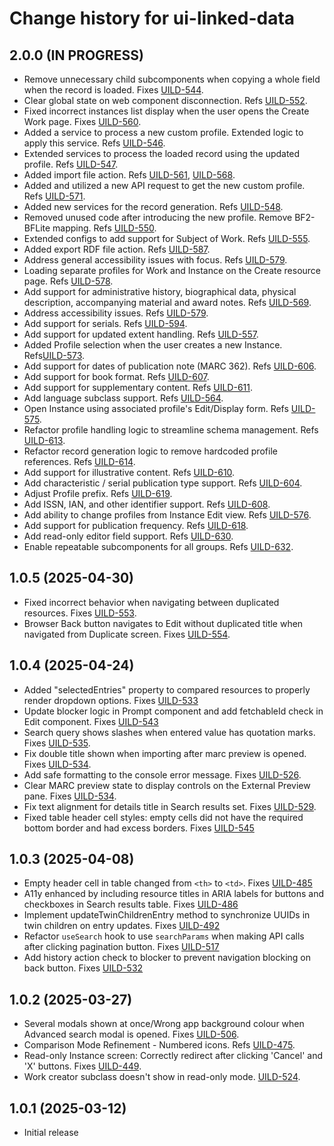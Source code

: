 # Change history for ui-linked-data

## 2.0.0 (IN PROGRESS)
* Remove unnecessary child subcomponents when copying a whole field when the record is loaded. Fixes [UILD-544].
* Clear global state on web component disconnection. Refs [UILD-552].
* Fixed incorrect instances list display when the user opens the Create Work page. Fixes [UILD-560].
* Added a service to process a new custom profile. Extended logic to apply this service. Refs [UILD-546].
* Extended services to process the loaded record using the updated profile. Refs [UILD-547].
* Added import file action. Refs [UILD-561], [UILD-568].
* Added and utilized a new API request to get the new custom profile. Refs [UILD-571].
* Added new services for the record generation. Refs [UILD-548].
* Removed unused code after introducing the new profile. Remove BF2-BFLite mapping. Refs [UILD-550].
* Extended configs to add support for Subject of Work. Refs [UILD-555].
* Added export RDF file action. Refs [UILD-587].
* Address general accessibility issues with focus. Refs [UILD-579].
* Loading separate profiles for Work and Instance on the Create resource page. Refs [UILD-578].
* Add support for administrative history, biographical data, physical description, accompanying material and award notes. Refs [UILD-569].
* Address accessibility issues. Refs [UILD-579].
* Add support for serials. Refs [UILD-594].
* Add support for updated extent handling. Refs [UILD-557].
* Added Profile selection when the user creates a new Instance. Refs[UILD-573].
* Add support for dates of publication note (MARC 362). Refs [UILD-606].
* Add support for book format. Refs [UILD-607].
* Add support for supplementary content. Refs [UILD-611].
* Add language subclass support.  Refs [UILD-564].
* Open Instance using associated profile's Edit/Display form. Refs [UILD-575].
* Refactor profile handling logic to streamline schema management. Refs [UILD-613].
* Refactor record generation logic to remove hardcoded profile references. Refs [UILD-614].
* Add support for illustrative content. Refs [UILD-610].
* Add characteristic / serial publication type support. Refs [UILD-604].
* Adjust Profile prefix. Refs [UILD-619].
* Add ISSN, IAN, and other identifier support. Refs [UILD-608].
* Add ability to change profiles from Instance Edit view. Refs [UILD-576].
* Add support for publication frequency. Refs [UILD-618].
* Add read-only editor field support. Refs [UILD-630].
* Enable repeatable subcomponents for all groups. Refs [UILD-632].

[UILD-552]:https://folio-org.atlassian.net/browse/UILD-552
[UILD-544]:https://folio-org.atlassian.net/browse/UILD-544
[UILD-560]:https://folio-org.atlassian.net/browse/UILD-560
[UILD-546]:https://folio-org.atlassian.net/browse/UILD-546
[UILD-547]:https://folio-org.atlassian.net/browse/UILD-547
[UILD-561]:https://folio-org.atlassian.net/browse/UILD-561
[UILD-568]:https://folio-org.atlassian.net/browse/UILD-568
[UILD-571]:https://folio-org.atlassian.net/browse/UILD-571
[UILD-548]:https://folio-org.atlassian.net/browse/UILD-548
[UILD-550]:https://folio-org.atlassian.net/browse/UILD-550
[UILD-555]:https://folio-org.atlassian.net/browse/UILD-555
[UILD-587]:https://folio-org.atlassian.net/browse/UILD-587
[UILD-579]:https://folio-org.atlassian.net/browse/UILD-579
[UILD-578]:https://folio-org.atlassian.net/browse/UILD-578
[UILD-569]:https://folio-org.atlassian.net/browse/UILD-569
[UILD-579]:https://folio-org.atlassian.net/browse/UILD-579
[UILD-594]:https://folio-org.atlassian.net/browse/UILD-594
[UILD-557]:https://folio-org.atlassian.net/browse/UILD-557
[UILD-573]:https://folio-org.atlassian.net/browse/UILD-573
[UILD-606]:https://folio-org.atlassian.net/browse/UILD-606
[UILD-607]:https://folio-org.atlassian.net/browse/UILD-607
[UILD-611]:https://folio-org.atlassian.net/browse/UILD-611
[UILD-564]:https://folio-org.atlassian.net/browse/UILD-564
[UILD-575]:https://folio-org.atlassian.net/browse/UILD-575
[UILD-613]:https://folio-org.atlassian.net/browse/UILD-613
[UILD-614]:https://folio-org.atlassian.net/browse/UILD-614
[UILD-610]:https://folio-org.atlassian.net/browse/UILD-610
[UILD-604]:https://folio-org.atlassian.net/browse/UILD-604
[UILD-619]:https://folio-org.atlassian.net/browse/UILD-619
[UILD-608]:https://folio-org.atlassian.net/browse/UILD-608
[UILD-576]:https://folio-org.atlassian.net/browse/UILD-576
[UILD-618]:https://folio-org.atlassian.net/browse/UILD-618
[UILD-630]:https://folio-org.atlassian.net/browse/UILD-630
[UILD-632]:https://folio-org.atlassian.net/browse/UILD-632

## 1.0.5 (2025-04-30)
* Fixed incorrect behavior when navigating between duplicated resources. Fixes [UILD-553].
* Browser Back button navigates to Edit without duplicated title when navigated from Duplicate screen. Fixes [UILD-554].

[UILD-553]:https://folio-org.atlassian.net/browse/UILD-553
[UILD-554]:https://folio-org.atlassian.net/browse/UILD-554

## 1.0.4 (2025-04-24)
* Added "selectedEntries" property to compared resources to properly render dropdown options. Fixes [UILD-533]
* Update blocker logic in Prompt component and add fetchableId check in Edit component. Fixes [UILD-543]
* Search query shows slashes when entered value has quotation marks. Fixes [UILD-535].
* Fix double title shown when importing after marc preview is opened. Fixes [UILD-534].
* Add safe formatting to the console error message. Fixes [UILD-526].
* Clear MARC preview state to display controls on the External Preview pane. Fixes [UILD-534].
* Fix text alignment for details title in Search results set. Fixes [UILD-529].
* Fixed table header cell styles: empty cells did not have the required bottom border and had excess borders. Fixes [UILD-545]

[UILD-533]:https://folio-org.atlassian.net/browse/UILD-533
[UILD-543]:https://folio-org.atlassian.net/browse/UILD-543
[UILD-535]:https://folio-org.atlassian.net/browse/UILD-535
[UILD-534]:https://folio-org.atlassian.net/browse/UILD-534
[UILD-535]: https://folio-org.atlassian.net/browse/UILD-535
[UILD-534]: https://folio-org.atlassian.net/browse/UILD-534
[UILD-526]: https://folio-org.atlassian.net/browse/UILD-526
[UILD-529]: https://folio-org.atlassian.net/browse/UILD-529
[UILD-545]: https://folio-org.atlassian.net/browse/UILD-545


## 1.0.3 (2025-04-08)
* Empty header cell in table changed from `<th>` to `<td>`. Fixes [UILD-485]
* A11y enhanced by including resource titles in ARIA labels for buttons and checkboxes in Search results table. Fixes [UILD-486]
* Implement updateTwinChildrenEntry method to synchronize UUIDs in twin children on entry updates. Fixes [UILD-492]
* Refactor `useSearch` hook to use `searchParams` when making API calls after clicking pagination button. Fixes [UILD-517]
* Add history action check to blocker to prevent navigation blocking on back button. Fixes [UILD-532]

[UILD-485]:https://folio-org.atlassian.net/browse/UILD-485
[UILD-486]:https://folio-org.atlassian.net/browse/UILD-486
[UILD-492]:https://folio-org.atlassian.net/browse/UILD-492
[UILD-517]:https://folio-org.atlassian.net/browse/UILD-517
[UILD-532]:https://folio-org.atlassian.net/browse/UILD-532

## 1.0.2 (2025-03-27)
* Several modals shown at once/Wrong app background colour when Advanced search modal is opened. Fixes [UILD-506]. 
* Comparison Mode Refinement - Numbered icons. Refs [UILD-475].
* Read-only Instance screen: Correctly redirect after clicking 'Cancel' and 'X' buttons. Fixes [UILD-449].
* Work creator subclass doesn't show in read-only mode. [UILD-524].

[UILD-506]:https://folio-org.atlassian.net/browse/UILD-506
[UILD-475]:https://folio-org.atlassian.net/browse/UILD-475
[UILD-449]:https://folio-org.atlassian.net/browse/UILD-449
[UILD-524]:https://folio-org.atlassian.net/browse/UILD-524

## 1.0.1 (2025-03-12)
* Initial release

